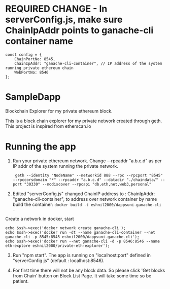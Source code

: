 # REQUIRED CHANGE - In serverConfig.js, make sure ChainIpAddr points to ganache-cli container name
```
const config = {
    ChainPortNo: 8545,
    ChainIpAddr: "ganache-cli-container", // IP address of the system running private ethereum chain
    WebPortNo: 8546
};
```

# SampleDapp
Blockchain Explorer for my private ethereum block.

This is a block chain explorer for my private network created through geth.
This project is inspired from etherscan.io

# Running the app
1. Run your private ethereum network. Change --rpcaddr "a.b.c.d" as per IP addr of the system running the private network.

        geth --identity "NodeName" --networkid 888 --rpc --rpcport "8545" --rpccorsdomain "*" --rpcaddr "a.b.c.d" --datadir "./chaindata/" --port "30330" --nodiscover --rpcapi "db,eth,net,web3,personal"

2. Edited "serverConfig.js"
changed ChainIP address to : ChainIpAddr: "ganache-cli-container", to address over network container by name
build the container:
```docker build -t eshnil2000/dappsuni-ganache-cli . ```

Create a network in docker, start 
```
echo $ssh->exec('docker network create ganache-cli');
echo $ssh->exec('docker run -dt --name ganache-cli-container --net ganache-cli -p 8545:8545 eshnil2000/dappsuni-ganache-cli');
echo $ssh->exec('docker run --net ganache-cli -d -p 8546:8546 --name eth-explore eshnil2000/private-eth-explorer');
```

3. Run "npm start".
        The app is running on "localhost:port" defined in "serverConfig.js" (default : localhost:8546).      
 
4. For first time there will not be any block data. So please click 'Get blocks from Chain' button on Block List Page.
   It will take some time so be patient.   
